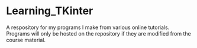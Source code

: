 # Learning_TKinter
A respository for my programs I make from various online tutorials. Programs will only be hosted on the repository if they are modified from the course material.
